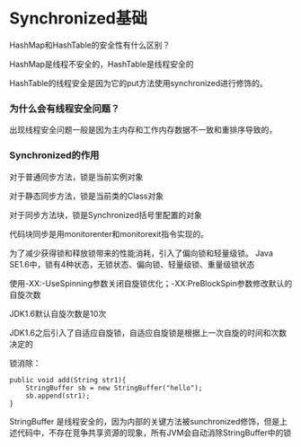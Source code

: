 # Synchronized基础


HashMap和HashTable的安全性有什么区别？

<!--more-->

HashMap是线程不安全的，HashTable是线程安全的

HashTable的线程安全是因为它的put方法使用synchronized进行修饰的。


### 为什么会有线程安全问题？

出现线程安全问题一般是因为主内存和工作内存数据不一致和重排序导致的，

### Synchronized的作用

对于普通同步方法，锁是当前实例对象

对于静态同步方法，锁是当前类的Class对象

对于同步方法块，锁是Synchronized括号里配置的对象

代码块同步是用monitorenter和monitorexit指令实现的。

为了减少获得锁和释放锁带来的性能消耗，引入了偏向锁和轻量级锁。
Java SE1.6中，锁有4种状态，无锁状态、偏向锁、轻量级锁、重量级锁状态


使用-XX:-UseSpinning参数关闭自旋锁优化；-XX:PreBlockSpin参数修改默认的自旋次数

JDK1.6默认自旋次数是10次

JDK1.6之后引入了自适应自旋锁，自适应自旋锁是根据上一次自旋的时间和次数决定的

锁消除：

```
public void add(String str1){
    StringBuffer sb = new StringBuffer("hello");
    sb.append(str1);
}
```

StringBuffer 是线程安全的，因为内部的关键方法被sunchronized修饰，但是上述代码中，不存在竞争共享资源的现象，所有JVM会自动消除StringBuffer中的锁